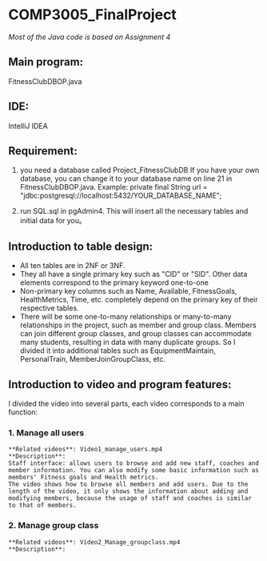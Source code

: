 # COMP3005_FinalProject
*Most of the Java code is based on Assignment 4*

## Main program:
FitnessClubDBOP.java

## IDE:
IntelliJ IDEA

## Requirement:
1. you need a database called Project_FitnessClubDB
If you have your own database, you can change it to your database name on line 21 in FitnessClubDBOP.java.
Example: private final String url = "jdbc:postgresql://localhost:5432/YOUR_DATABASE_NAME";

2. run SQL.sql in pgAdmin4. This will insert all the necessary tables and initial data for you。

## Introduction to table design:
- All ten tables are in 2NF or 3NF.
- They all have a single primary key such as "CID" or "SID". Other data elements correspond to the primary keyword one-to-one
- Non-primary key columns such as Name, Available, FitnessGoals, HealthMetrics, Time, etc. completely depend on the primary key of their respective tables.
- There will be some one-to-many relationships or many-to-many relationships in the project, such as member and group class. Members can join different group classes, and group classes can accommodate many students, resulting in data with many duplicate groups. So I divided it into additional tables such as EquipmentMaintain, PersonalTrain, MemberJoinGroupClass, etc.

## Introduction to video and program features:
  I divided the video into several parts, each video corresponds to a main function:
  
  ### 1. Manage all users
    **Related videos**: Video1_manage_users.mp4  
    **Description**:  
    Staff interface: allows users to browse and add new staff, coaches and member information. You can also modify some basic information such as members' Fitness goals and Health metrics.  
    The video shows how to browse all members and add users. Due to the length of the video, it only shows the information about adding and modifying members, because the usage of staff and coaches is similar to that of members.  

  ### 2. Manage group class
    **Related videos**: Video2_Manage_groupclass.mp4 
    **Description**: 
